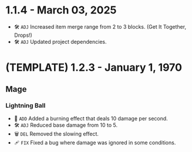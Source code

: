 # 1.1.4 - March 03, 2025
- 🛠️ `ADJ` Increased item merge range from 2 to 3 blocks. (Get It Together, Drops!)
- 🛠️ `ADJ` Updated project dependencies.

# (TEMPLATE) 1.2.3 - January 1, 1970
## Mage
### Lightning Ball
- 🌟 `ADD` Added a burning effect that deals 10 damage per second.
- 🛠️ `ADJ` Reduced base damage from 10 to 5.
- 🗑️ `DEL` Removed the slowing effect.
- 🩹 `FIX` Fixed a bug where damage was ignored in some conditions.